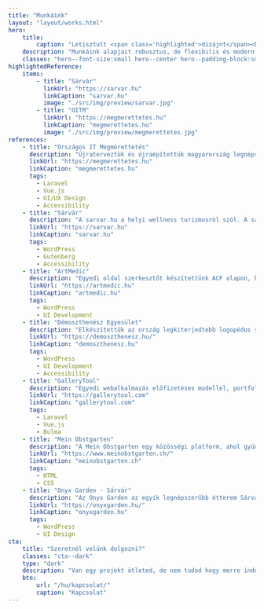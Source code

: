 ```yaml
---
title: "Munkáink"
layout: "layout/works.html"
hero:
    title:
        caption: "Letisztult <span class='highlighted'>dizájnt</span><br>és <span class='highlighted'>modern kódot</span><br> készítünk"
    description: "Munkáink alapjait robusztus, de flexibilis és modern technológiák képezik."
    classes: "hero--font-size:small hero--center hero--padding-block:small"
highlightedReference:
    items:
        - title: "Sárvár"
          linkUrl: "https://sarvar.hu"
          linkCaption: "sarvar.hu"
          image: "./src/img/preview/sarvar.jpg"
        - title: "OITM"
          linkUrl: "https://megmerettetes.hu"
          linkCaption: "megmerettetes.hu"
          image: "./src/img/preview/megmerettetes.jpg"
references:
    - title: "Országos IT Megmérettetés"
      description: "Újraterveztük és újraépítettük magyarország legnépszerűbb IT versenyének háttérrendszerét Laravel alapon."
      linkUrl: "https://megmerettetes.hu"
      linkCaption: "megmerettetes.hu"
      tags:
        - Laravel
        - Vue.js
        - UI/UX Design
        - Accessibility
    - title: "Sárvár"
      description: "A sarvar.hu a helyi wellness turizmusról szól. A sárvári TDM üzemelteti, hogy segítse a helyi szereplőket. Egy modern, letisztult, és gyors oldalt készítettünk."
      linkUrl: "https://sarvar.hu"
      linkCaption: "sarvar.hu"
      tags:
        - WordPress
        - Gutenberg
        - Accessibility
    - title: "ArtMedic"
      description: "Egyedi oldal szerkesztőt készítettünk ACF alapon, hogy megvalósítsuk és szerkeszthetővé tegyük a terv sokoldaluságát."
      linkUrl: "https://artmedic.hu"
      linkCaption: "artmedic.hu"
      tags:
        - WordPress
        - UI Development
    - title: "Démoszthenész Egyesület"
      description: "Elkészítettük az ország legkiterjedtebb logopédus szervezetének az oldalát egyedi szakember keresővel és listázó funkcióval."
      linkUrl: "https://demoszthenesz.hu/"
      linkCaption: "demoszthenesz.hu"
      tags:
        - WordPress
        - UI Development
        - Accessibility
    - title: "GalleryTool"
      description: "Egyedi webalkalmazás előfizetéses modellel, portfolió oldallal, PDF generálással. Egy összetett rendszer sok különleges megoldással."
      linkUrl: "https://gallerytool.com"
      linkCaption: "gallerytool.com"
      tags:
        - Laravel
        - Vue.js
        - Bulma
    - title: "Mein Obstgarten"
      description: "A Mein Obstgarten egy közösségi platform, ahol gyümölcsöket, valamint szedhető fákat adhatunk, vehetünk. Mi az új UI felületet raktuk össze."
      linkUrl: "https://www.meinobstgarten.ch/"
      linkCaption: "meinobstgarten.ch"
      tags:
        - HTML
        - CSS
    - title: "Onyx Garden - Sárvár"
      description: "Az Onyx Garden az egyik legnépszerűbb étterem Sárváron. Letisztult és modern oldalt készítettünk egy egyedi, vizuális foglalási rendszerrel."
      linkUrl: "https://onyxgarden.hu/"
      linkCaption: "onyxgarden.hu"
      tags:
        - WordPress
        - UI Design
cta:
    title: "Szeretnél velünk dolgozni?"
    classes: "cta--dark"
    type: "dark"
    description: "Van egy projekt ötleted, de nem tudod hogy merre indulj? Írj, nekünk a részletekkel, hátha tudunk segíteni!"
    btn:
        url: "/hu/kapcsolat/"
        caption: "Kapcsolat"
---
```

